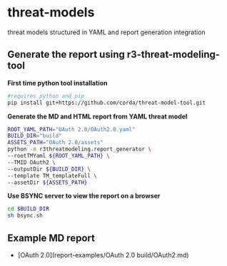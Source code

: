 # threat-models
threat models structured in YAML and report generation integration


## Generate the report using r3-threat-modeling-tool

**First time python tool installation**
```bash
#requires python and pip
pip install git+https://github.com/corda/threat-model-tool.git
```

**Generate the MD and HTML report from YAML threat model**

```bash
ROOT_YAML_PATH="OAuth 2.0/OAuth2.0.yaml"
BUILD_DIR="build"
ASSETS_PATH="OAuth 2.0/assets"
python -m r3threatmodeling.report_generator \
--rootTMYaml ${ROOT_YAML_PATH} \
--TMID OAuth2 \
--outputDir ${BUILD_DIR} \
--template TM_templateFull \
--assetDir ${ASSETS_PATH}
```

**Use BSYNC server to view the report on a browser**

```bash
cd $BUILD_DIR
sh bsync.sh 
```

## Example MD report

 - [OAuth 2.0](report-examples/OAuth 2.0 build/OAuth2.md)